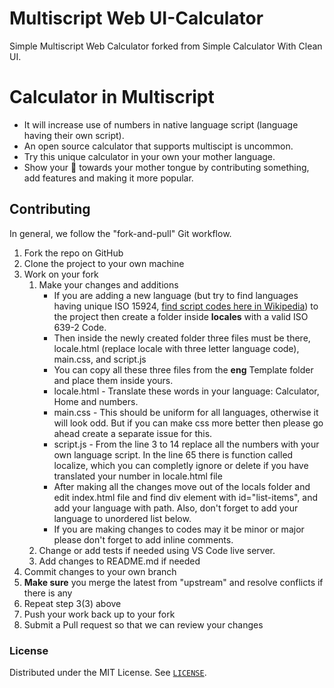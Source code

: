 # Multiscript Web UI-Calculator
Simple Multiscript Web Calculator forked from Simple Calculator With Clean UI.
# Calculator in Multiscript
* It will increase use of numbers in native language script (language having their own script).
* An open source calculator that supports multiscipt is uncommon.
* Try this unique calculator in your own your mother language. 
* Show your 💓 towards your mother tongue by contributing something, add features and making it more popular.  
## Contributing

In general, we follow the "fork-and-pull" Git workflow.

1. Fork the repo on GitHub
2. Clone the project to your own machine
3. Work on your fork
    1. Make your changes and additions
        - If you are adding a new language (but try to find languages having unique ISO 15924, [find script codes here in Wikipedia](https://en.wikipedia.org/wiki/Script_(Unicode))) to the project then create a folder inside **locales** with a valid ISO 639-2 Code. 
		- Then inside the newly created folder three files must be there, locale.html (replace locale with three letter language code), main.css, and script.js
		- You can copy all these three files from the **eng** Template folder and place them inside yours.
		- locale.html - Translate these words in your language: Calculator, Home and numbers.
		- main.css - This should be uniform for all languages, otherwise it will look odd. But if you can make css more better then please go ahead create a separate issue for this.
		- script.js - From the line 3 to 14 replace all the numbers with your own language script. In the line 65 there is function called localize, which you can completly ignore or delete if you have translated your number in locale.html file
		- After making all the changes move out of the locals folder and edit index.html file and find div element with id="list-items", and add your language with path. Also, don't forget to add your language to unordered list below.
		- If you are making changes to codes may it be minor or major please don't forget to add inline comments.
    2. Change or add tests if needed using VS Code live server.
    3. Add changes to README.md if needed
4. Commit changes to your own branch
5. **Make sure** you merge the latest from "upstream" and resolve conflicts if there is any
6. Repeat step 3(3) above
7. Push your work back up to your fork
8. Submit a Pull request so that we can review your changes

### License
Distributed under the MIT License. See [`LICENSE`](https://github.com/Code-Recursion/UI-Calculator/blob/master/LICENSE.md).
